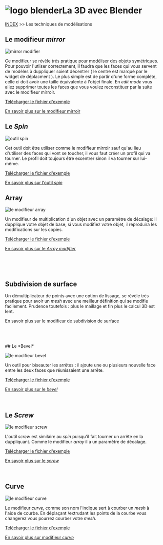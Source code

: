 # ![logo blender](src/blender.png)La 3D avec Blender
[INDEX](readme.md) >> Les techniques de modélisations

## Le modifieur *mirror*
![mirror modifier](src/mirror-modifier.png)

Ce modifieur se révèle trés pratique pour modéliser des objets symétriques. Pour pouvoir l'utliser correctement, il faudra que les faces qui vous servent de modèles à duppliquer soient décentrer ( le centre est marqué par le widget de déplacment ). Le plus simple est de partir d'une forme complète, celle ci doit avoir une taille équivalente à l'objet finale. En *edit mode* vous allez supprimer toutes les faces que vous voulez reconstituer par la suite avec le modifieur mirroir.

[Télécharger le fichier d'exemple](fichiers-blender/modifieur-mirroir.blend)

[En savoir plus sur le modifieur mirroir](https://www.blender.org/manual/modeling/modifiers/generate/mirror.html)
## Le *Spin*
![outil spin](src/outil-spin.png)

Cet outil doit être utiliser comme le modifieur mirroir sauf qu'au lieu d'utiliser des faces qui vont se toucher, il vous faut créer un profil qui va tourner. Le profil doit toujours être excentrer sinon il va tourner sur lui-même.

[Télécharger le fichier d'exemple](fichiers-blender/outil-spin.blend)

[En savoir plus sur l'outil *spin*](https://www.blender.org/manual/modeling/meshes/editing/duplicating/spin.html)



## Array
![le modifieur *array*](src/modifieur-array.png)

Un modifieur de multiplication d'un objet avec un paramètre de décalage: il dupplique votre objet de base, si vous modifiez votre objet, il reproduira les modifications sur les copies.

[Télécharger le fichier d'exemple](fichiers-blender/array-modifier.blend)


[En savoir plus sur le *Array modifier*](https://www.blender.org/manual/modeling/modifiers/generate/array.html)

<br />
<br />
<br />

## Subdivision de surface

Un démultiplicateur de points avec une option de lissage, se révèle très pratique pour avoir un *mesh* avec une meilleur définition qui se modifie facilement. Prudence toutefois : plus le maillage et fin plus le calcul 3D est lent.


[En savoir plus sur le modifieur de subdivision de surface](https://www.blender.org/manual/modeling/modifiers/generate/subsurf.html?highlight=subdivision)

<br />
<br />
<br />
## Le *Bevel*

![le modifieur *bevel*](src/bevel-modifier.png)

Un outil pour biseauter les arrêtes : il ajoute une ou plusieurs nouvelle face entre les deux faces que réunissaient une arrête.

[Télécharger le fichier d'exemple](fichiers-blender/modifieur-bevel.blend)

[En savoir plus sur le *bevel*](https://www.blender.org/manual/modeling/modifiers/generate/bevel.html)
<br />
<br />
<br />

## Le *Screw*
![le modifieur *screw*](src/screw-modifier.png)

L'outil *screw* est similaire au *spin* puisqu'il fait tourner un arrête en la duppliquant. Comme le modifieur *array* il a un paramêtre de décalage.

[Télécharger le fichier d'exemple](fichiers-blender/screw-modifier.blend)

[En savoir plus sur le *screw*](https://www.blender.org/manual/modeling/meshes/editing/duplicating/screw.html)
<br />
<br />
<br />
## Curve

![le modifieur *curve*](src/modifier-curve.png)

Le modifieur *curve*, comme son nom l'indique sert à courber un *mesh* à l'aide de courbe. En déplaçant /extrudant les points de la courbe vous changerez vous pourrez courber votre *mesh*.

[Télécharger le fichier d'exemple](fichiers-blender/modifieur-courbe.blend)

[En savoir plus sur modifieur *curve*](https://www.blender.org/manual/modeling/modifiers/deform/curve.html)
